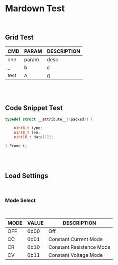 # **Mardown Test**

<br/>

## Grid Test

| CMD | PARAM | DESCRIPTION
--- | --- | ---
one | param | desc
_ | b | c
test| a | g 



<br/>
<br/>

## Code Snippet Test

```c
typedef struct __attribute__((packed)) {

    uint8_t type;
    uint8_t len;
	uint16_t data[12];

} Frame_t;
```

<br/>
<br/>

## Load Settings
<br/>

### Mode Select
<br/>

MODE | VALUE | DESCRIPTION
--- | --- | ---
OFF | 0b00 | Off
CC | 0b01 | Constant Current Mode
CR | 0b10 | Constant Resistance Mode
CV | 0b11 | Constant Voltage Mode

<br/>
